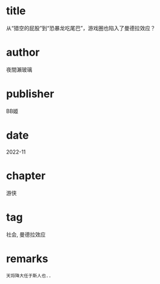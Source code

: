 # title
从“猎空的屁股”到“恐暴龙吃尾巴”，游戏圈也陷入了曼德拉效应？

# author
夜間瀨玻璃

# publisher
BB姬

# date
2022-11

# chapter
游侠

# tag
社会, 曼德拉效应

# remarks
`天将降大任于斯人也..`
